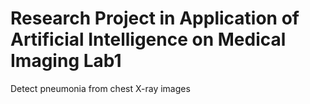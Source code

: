 # Research Project in Application of Artificial Intelligence on Medical Imaging Lab1
Detect pneumonia from chest X-ray images

